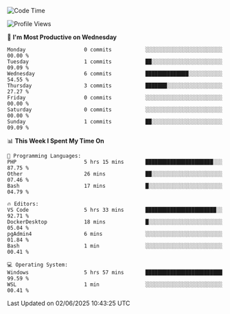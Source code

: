<!--START_SECTION:waka-->
![Code Time](http://img.shields.io/badge/Code%20Time-5%2C030%20hrs%2055%20mins-blue)

![Profile Views](http://img.shields.io/badge/Profile%20Views-0-blue)

📅 **I'm Most Productive on Wednesday** 

```text
Monday                   0 commits           ░░░░░░░░░░░░░░░░░░░░░░░░░   00.00 % 
Tuesday                  1 commits           ██░░░░░░░░░░░░░░░░░░░░░░░   09.09 % 
Wednesday                6 commits           ██████████████░░░░░░░░░░░   54.55 % 
Thursday                 3 commits           ███████░░░░░░░░░░░░░░░░░░   27.27 % 
Friday                   0 commits           ░░░░░░░░░░░░░░░░░░░░░░░░░   00.00 % 
Saturday                 0 commits           ░░░░░░░░░░░░░░░░░░░░░░░░░   00.00 % 
Sunday                   1 commits           ██░░░░░░░░░░░░░░░░░░░░░░░   09.09 % 
```


📊 **This Week I Spent My Time On** 

```text
💬 Programming Languages: 
PHP                      5 hrs 15 mins       ██████████████████████░░░   87.75 % 
Other                    26 mins             ██░░░░░░░░░░░░░░░░░░░░░░░   07.46 % 
Bash                     17 mins             █░░░░░░░░░░░░░░░░░░░░░░░░   04.79 % 

🔥 Editors: 
VS Code                  5 hrs 33 mins       ███████████████████████░░   92.71 % 
DockerDesktop            18 mins             █░░░░░░░░░░░░░░░░░░░░░░░░   05.04 % 
pgAdmin4                 6 mins              ░░░░░░░░░░░░░░░░░░░░░░░░░   01.84 % 
Bash                     1 min               ░░░░░░░░░░░░░░░░░░░░░░░░░   00.41 % 

💻 Operating System: 
Windows                  5 hrs 57 mins       █████████████████████████   99.59 % 
WSL                      1 min               ░░░░░░░░░░░░░░░░░░░░░░░░░   00.41 % 
```


 Last Updated on 02/06/2025 10:43:25 UTC
<!--END_SECTION:waka-->
